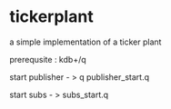 # tickerplant

a simple implementation of a ticker plant

prerequsite : kdb+/q

start publisher  - > q publisher_start.q

start subs - > subs_start.q
